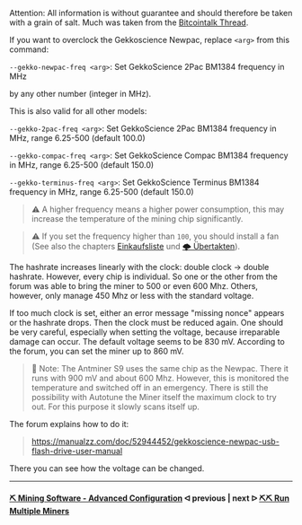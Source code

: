 Attention: All information is without guarantee and should therefore be taken with a grain of salt. Much was taken from the [Bitcointalk Thread](https://bitcointalk.org/index.php?topic=5053833.0).

If you want to overclock the Gekkoscience Newpac, replace `<arg>` from this command:

`--gekko-newpac-freq <arg>`: Set GekkoScience 2Pac BM1384 frequency in MHz

by any other number (integer in MHz).

This is also valid for all other models:

`--gekko-2pac-freq <arg>`: Set GekkoScience 2Pac BM1384 frequency in MHz, range 6.25-500 (default 100.0)

`--gekko-compac-freq <arg>`: Set GekkoScience Compac BM1384 frequency in MHz, range 6.25-500 (default 150.0)

`--gekko-terminus-freq <arg>`: Set GekkoScience Terminus BM1384 frequency in MHz, range 6.25-500 (default 150.0)

> :warning: A higher frequency means a higher power consumption, this may increase the temperature of the mining chip significantly.

> :warning: If you set the frequency higher than `100`, you should install a fan (See also the chapters [Einkaufsliste](shopping-list.md) und [🌩 Übertakten](/uebertakten.md)).

<!-- Dieser Teil gehört vermutlich in das Tuning-Kapitel und scheint sich ausschliesslich auf den Newpac zu beziehen??!!-->
The hashrate increases linearly with the clock: double clock -> double hashrate.
However, every chip is individual. So one or the other from the forum was able to bring the miner to 500 or even 600 Mhz. Others, however, only manage 450 Mhz or less with the standard voltage.

If too much clock is set, either an error message "missing nonce" appears or the hashrate drops. Then the clock must be reduced again. One should be very careful, especially when setting the voltage, because irreparable damage can occur. The default voltage seems to be 830 mV. According to the forum, you can set the miner up to 860 mV.

> :memo: Note: The Antminer S9 uses the same chip as the Newpac. There it runs with 900 mV and about 600 Mhz. However, this is monitored the temperature and switched off in an emergency.
There is still the possibility with Autotune the Miner itself the maximum clock to try out. For this purpose it slowly scans itself up. 

The forum explains how to do it:

> https://manualzz.com/doc/52944452/gekkoscience-newpac-usb-flash-drive-user-manual

There you can see how the voltage can be changed.

---

#### [⛏ Mining Software - Advanced Configuration](EnhancedConfiguration.md)  ᐊ  previous | next  ᐅ  [⛏⛏ Run Multiple Miners](multiple-usb-miner.md)
